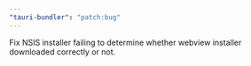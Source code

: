 ```yaml
---
"tauri-bundler": "patch:bug"
---
```


Fix NSIS installer failing to determine whether webview installer downloaded correctly or not.
